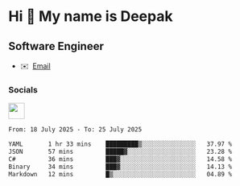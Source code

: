 Hi 👋 My name is Deepak
=======================

Software Engineer
-----------------
* ✉️  [Email](mailto:kumar.neu19@gmail.com)


### Socials

<p align="left"><a href="https://www.linkedin.com/in/deepak94kumar" target="_blank" rel="noreferrer"><img src="https://raw.githubusercontent.com/danielcranney/readme-generator/main/public/icons/socials/linkedin.svg" width="32" height="32" /></a></p>

<!--START_SECTION:waka-->

```txt
From: 18 July 2025 - To: 25 July 2025

YAML       1 hr 33 mins    █████████▒░░░░░░░░░░░░░░░   37.97 %
JSON       57 mins         █████▓░░░░░░░░░░░░░░░░░░░   23.28 %
C#         36 mins         ███▓░░░░░░░░░░░░░░░░░░░░░   14.58 %
Binary     34 mins         ███▓░░░░░░░░░░░░░░░░░░░░░   14.13 %
Markdown   12 mins         █▒░░░░░░░░░░░░░░░░░░░░░░░   04.89 %
```

<!--END_SECTION:waka-->
